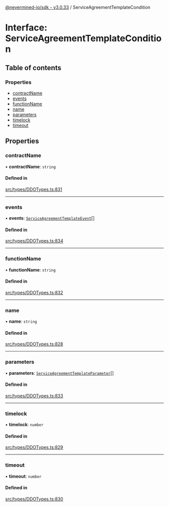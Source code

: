 [@nevermined-io/sdk - v3.0.33](../code-reference.md) / ServiceAgreementTemplateCondition

# Interface: ServiceAgreementTemplateCondition

## Table of contents

### Properties

- [contractName](ServiceAgreementTemplateCondition.md#contractname)
- [events](ServiceAgreementTemplateCondition.md#events)
- [functionName](ServiceAgreementTemplateCondition.md#functionname)
- [name](ServiceAgreementTemplateCondition.md#name)
- [parameters](ServiceAgreementTemplateCondition.md#parameters)
- [timelock](ServiceAgreementTemplateCondition.md#timelock)
- [timeout](ServiceAgreementTemplateCondition.md#timeout)

## Properties

### contractName

• **contractName**: `string`

#### Defined in

[src/types/DDOTypes.ts:831](https://github.com/nevermined-io/sdk-js/blob/52fd1167668ed7223a94e3de0b05f43aa729e3f8/src/types/DDOTypes.ts#L831)

---

### events

• **events**: [`ServiceAgreementTemplateEvent`](ServiceAgreementTemplateEvent.md)[]

#### Defined in

[src/types/DDOTypes.ts:834](https://github.com/nevermined-io/sdk-js/blob/52fd1167668ed7223a94e3de0b05f43aa729e3f8/src/types/DDOTypes.ts#L834)

---

### functionName

• **functionName**: `string`

#### Defined in

[src/types/DDOTypes.ts:832](https://github.com/nevermined-io/sdk-js/blob/52fd1167668ed7223a94e3de0b05f43aa729e3f8/src/types/DDOTypes.ts#L832)

---

### name

• **name**: `string`

#### Defined in

[src/types/DDOTypes.ts:828](https://github.com/nevermined-io/sdk-js/blob/52fd1167668ed7223a94e3de0b05f43aa729e3f8/src/types/DDOTypes.ts#L828)

---

### parameters

• **parameters**: [`ServiceAgreementTemplateParameter`](ServiceAgreementTemplateParameter.md)[]

#### Defined in

[src/types/DDOTypes.ts:833](https://github.com/nevermined-io/sdk-js/blob/52fd1167668ed7223a94e3de0b05f43aa729e3f8/src/types/DDOTypes.ts#L833)

---

### timelock

• **timelock**: `number`

#### Defined in

[src/types/DDOTypes.ts:829](https://github.com/nevermined-io/sdk-js/blob/52fd1167668ed7223a94e3de0b05f43aa729e3f8/src/types/DDOTypes.ts#L829)

---

### timeout

• **timeout**: `number`

#### Defined in

[src/types/DDOTypes.ts:830](https://github.com/nevermined-io/sdk-js/blob/52fd1167668ed7223a94e3de0b05f43aa729e3f8/src/types/DDOTypes.ts#L830)
